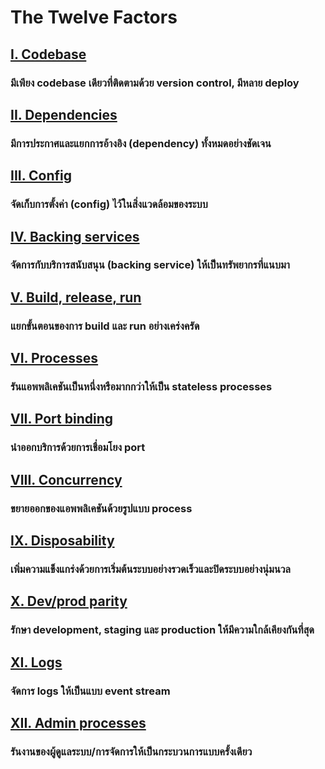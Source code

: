 The Twelve Factors
==================

## [I. Codebase](./codebase)
### มีเพียง codebase เดียวที่ติดตามด้วย version control, มีหลาย deploy

## [II. Dependencies](./dependencies)
### มีการประกาศและแยกการอ้างอิง (dependency) ทั้งหมดอย่างชัดเจน

## [III. Config](./config)
### จัดเก็บการตั้งค่า (config) ไว้ในสิ่งแวดล้อมของระบบ

## [IV. Backing services](./backing-services)
### จัดการกับบริการสนับสนุน (backing service) ให้เป็นทรัพยากรที่แนบมา

## [V. Build, release, run](./build-release-run)
### แยกขั้นตอนของการ build และ run อย่างเคร่งครัด

## [VI. Processes](./processes)
### รันแอพพลิเคชันเป็นหนึ่งหรือมากกว่าให้เป็น stateless processes

## [VII. Port binding](./port-binding)
### นำออกบริการด้วยการเชื่อมโยง port

## [VIII. Concurrency](./concurrency)
### ขยายออกของแอพพลิเคชันด้วยรูปแบบ process

## [IX. Disposability](./disposability)
### เพิ่มความแข็งแกร่งด้วยการเริ่มต้นระบบอย่างรวดเร็วและปิดระบบอย่างนุ่มนวล

## [X. Dev/prod parity](./dev-prod-parity)
### รักษา development, staging และ production ให้มีความใกล้เคียงกันที่สุด

## [XI. Logs](./logs)
### จัดการ logs ให้เป็นแบบ event stream

## [XII. Admin processes](./admin-processes)
### รันงานของผู้ดูแลระบบ/การจัดการให้เป็นกระบวนการแบบครั้งเดียว
